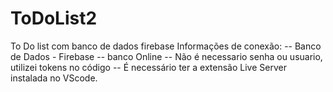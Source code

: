 # ToDoList2
To Do list com banco de dados firebase
Informações de conexão:
  -- Banco de Dados - Firebase
  -- banco Online
  -- Não é necessario senha ou usuario, utilizei tokens no código
  -- É necessário ter a extensão Live Server instalada no VScode.
  

